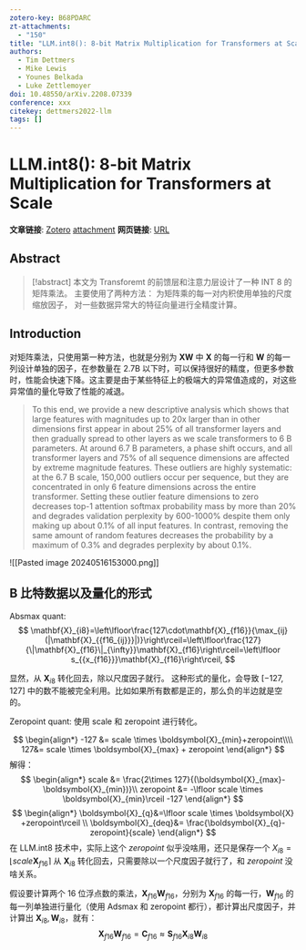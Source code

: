 ```yaml
---
zotero-key: B68PDARC
zt-attachments:
  - "150"
title: "LLM.int8(): 8-bit Matrix Multiplication for Transformers at Scale"
authors:
  - Tim Dettmers
  - Mike Lewis
  - Younes Belkada
  - Luke Zettlemoyer
doi: 10.48550/arXiv.2208.07339
conference: xxx
citekey: dettmers2022-llm
tags: []
---
```

# LLM.int8(): 8-bit Matrix Multiplication for Transformers at Scale

**文章链接**: [Zotero](zotero://select/library/items/B68PDARC) [attachment](<file:///home/ilot/Zotero/storage/CCLIH73H/Dettmers%20%E7%AD%89%20-%202022%20-%20LLM.int8()%208-bit%20Matrix%20Multiplication%20for%20Transf.pdf>)
**网页链接**: [URL](http://arxiv.org/abs/2208.07339)
## Abstract

>[!abstract]
>本文为 Transforemt 的前馈层和注意力层设计了一种 INT 8 的矩阵乘法。
>主要使用了两种方法：
>为矩阵乘的每一对内积使用单独的尺度缩放因子，
>对一些数据异常大的特征向量进行全精度计算。

## Introduction

对矩阵乘法，只使用第一种方法，也就是分别为 $\boldsymbol{XW}$ 中 $\boldsymbol{X}$ 的每一行和 $\boldsymbol{W}$ 的每一列设计单独的因子，在参数量在 2.7B 以下时，可以保持很好的精度，但更多参数时，性能会快速下降。这主要是由于某些特征上的极端大的异常值造成的，对这些异常值的量化导致了性能的减退。

> To this end, we provide a new descriptive analysis which shows that large features with magnitudes up to 20x larger than in other dimensions first appear in about 25% of all transformer layers and then gradually spread to other layers as we scale transformers to 6 B parameters. At around 6.7 B parameters, a phase shift occurs, and all transformer layers and 75% of all sequence dimensions are affected by extreme magnitude features. These outliers are highly systematic: at the 6.7 B scale, 150,000 outliers occur per sequence, but they are concentrated in only 6 feature dimensions across the entire transformer. Setting these outlier feature dimensions to zero decreases top-1 attention softmax probability mass by more than 20% and degrades validation perplexity by 600-1000% despite them only making up about 0.1% of all input features. In contrast, removing the same amount of random features decreases the probability by a maximum of 0.3% and degrades perplexity by about 0.1%.


![[Pasted image 20240516153000.png]]


## B 比特数据以及量化的形式

Absmax quant:
$$
\mathbf{X}_{i8}=\left\lfloor\frac{127\cdot\mathbf{X}_{f16}}{\max_{ij}(|\mathbf{X}_{{f16_{ij}}}|)}\right\rceil=\left\lfloor\frac{127}{\|\mathbf{X}_{f16}\|_{\infty}}\mathbf{X}_{f16}\right\rceil=\left\lfloor s_{{x_{f16}}}\mathbf{X}_{f16}\right\rceil,
$$

显然，从 $\boldsymbol{X}_{i8}$ 转化回去，除以尺度因子就行。
这种形式的量化，会导致 $[-127,127]$ 中的数不能被完全利用。比如如果所有数都是正的，那么负的半边就是空的。


Zeropoint quant:
使用 scale 和 zeropoint 进行转化。

$$
\begin{align*}
-127 &= scale \times \boldsymbol{X}_{min}+zeropoint\\\\
127&= scale \times \boldsymbol{X}_{max} + zeropoint
\end{align*}
$$
解得：
$$
\begin{align*}
scale &=  \frac{2\times 127}{(\boldsymbol{X}_{max}-\boldsymbol{X}_{min})}\\
zeropoint &= -\lfloor scale \times \boldsymbol{X}_{min}\rceil -127
\end{align*}
$$
$$
\begin{align*}
\boldsymbol{X}_{q}&=\lfloor scale \times \boldsymbol{X} +zeropoint\rceil \\
\boldsymbol{X}_{deq}&= \frac{\boldsymbol{X}_{q}-zeropoint}{scale}
\end{align*}
$$
在 LLM.int8 技术中，实际上这个 $zeropoint$ 似乎没啥用，还只是保存一个 $X_{i8}=\lfloor scale \boldsymbol{X}_{f16}\rceil$
从 $\boldsymbol{X}_{i8}$ 转化回去，只需要除以一个尺度因子就行了，和 $zeropoint$ 没啥关系。



假设要计算两个 16 位浮点数的乘法，$\boldsymbol{X}_{f16}\boldsymbol{W}_{f16}$，分别为 $\boldsymbol{X}_{f16}$ 的每一行，$\boldsymbol{W}_{f16}$ 的每一列单独进行量化（使用 Adsmax 和 zeropoint 都行），都计算出尺度因子，并计算出 $\boldsymbol{X}_{i8},\boldsymbol{W}_{i8}$，就有：
$$
\boldsymbol{X}_{f16}\boldsymbol{W}_{f16}=\boldsymbol{C}_{f16}
\approx \boldsymbol{S}_{f16}\boldsymbol{X}_{i8}\boldsymbol{W}_{i8}
$$
